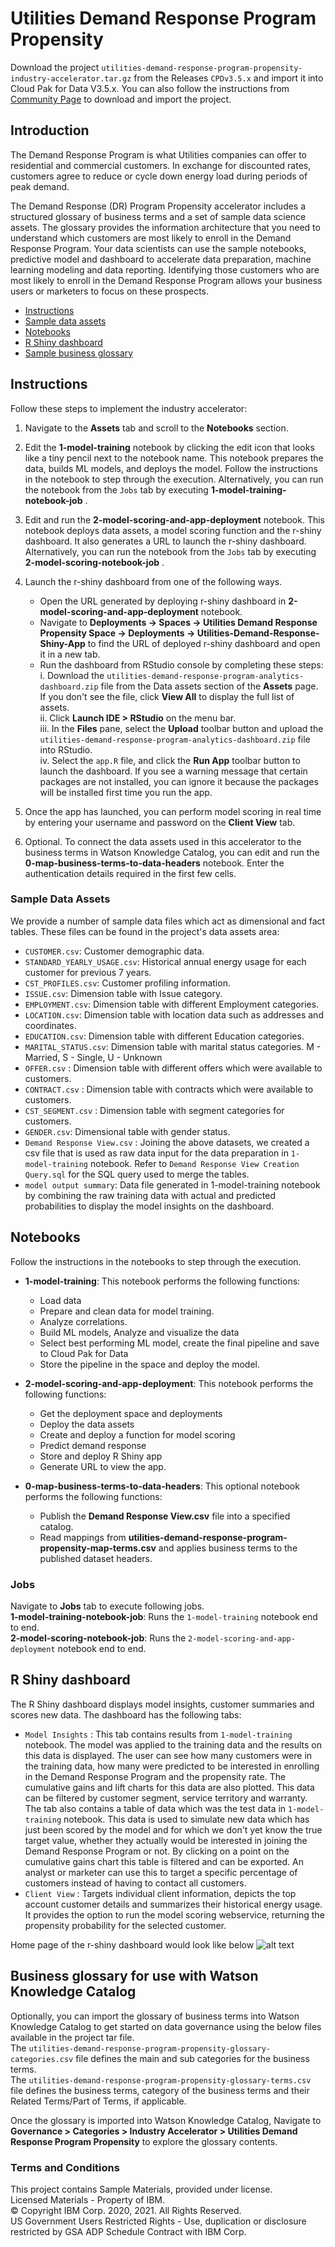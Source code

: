 # Utilities Demand Response Program Propensity

Download the project `utilities-demand-response-program-propensity-industry-accelerator.tar.gz` from the Releases `CPDv3.5.x` and import it into Cloud Pak for Data V3.5.x. You can also follow the instructions from [Community Page](https://community.ibm.com/community/user/cloudpakfordata/viewdocument/utilities-payment-risk-prediction-1) to download and import the project.

## Introduction
The Demand Response Program is what Utilities companies can offer to residential and commercial customers. In exchange for discounted rates, customers agree to reduce or cycle down energy load during periods of peak demand.

The Demand Response (DR) Program Propensity accelerator includes a structured glossary of business terms and a set of sample data science assets. The glossary provides the information architecture that you need to understand which customers are most likely to enroll in the Demand Response Program. Your data scientists can use the sample notebooks, predictive model and dashboard to accelerate data preparation, machine learning modeling and data reporting. Identifying those customers who are most likely to enroll in the Demand Response Program allows your business users or marketers to focus on these prospects.


- [Instructions](#instructions)
- [Sample data assets](#data-assets)
- [Notebooks](#notebooks)
- [R Shiny dashboard](#dashboard)
- [Sample business glossary](#glossary)


<a id="instructions"></a>
## Instructions
Follow these steps to implement the industry accelerator:
1. Navigate to the **Assets** tab and scroll to the **Notebooks** section.

2. Edit the **1-model-training** notebook by clicking the edit icon that looks like a tiny pencil next to the notebook name. This notebook prepares the data, builds ML models, and deploys the model. Follow the instructions in the notebook to step through the execution.
Alternatively, you can run the notebook from the `Jobs` tab by executing **1-model-training-notebook-job** .

3. Edit and run the **2-model-scoring-and-app-deployment** notebook. This notebook deploys data assets, a model scoring function and the r-shiny dashboard. It also generates a URL to launch the r-shiny dashboard.
Alternatively, you can run the notebook from the `Jobs` tab by executing **2-model-scoring-notebook-job** .

4. Launch the r-shiny dashboard from one of the following ways.
    - Open the URL generated by deploying r-shiny dashboard in **2-model-scoring-and-app-deployment** notebook. 
    - Navigate to **Deployments -> Spaces -> Utilities Demand Response Propensity Space -> Deployments -> Utilities-Demand-Response-Shiny-App** to find the URL of deployed r-shiny dashboard and open it in a new tab.
    - Run the dashboard from RStudio console by completing these steps: <br>
     i. Download the `utilities-demand-response-program-analytics-dashboard.zip` file from the Data assets section of the **Assets** page. If you don't see the file, click **View All** to display the full list of assets.<br>
     ii. Click **Launch IDE > RStudio** on the menu bar. <br>
     iii. In the **Files** pane, select the **Upload** toolbar button and upload the `utilities-demand-response-program-analytics-dashboard.zip` file into RStudio.<br>
     iv. Select the `app.R` file, and click the **Run App** toolbar button to launch the dashboard. If you see a warning message that certain packages are not installed, you can ignore it because the packages will be installed first time you run the app. <br>


5. Once the app has launched, you can perform model scoring in real time by entering your username and password on the **Client View** tab.
6. Optional. To connect the data assets used in this accelerator to the business terms in Watson Knowledge Catalog, you can edit and run the **0-map-business-terms-to-data-headers** notebook. Enter the authentication details required in the first few cells. 


<a id="data-assets"></a>
### Sample Data Assets
We provide a number of sample data files which act as dimensional and fact tables. These files can be found in the project's data assets area:
- `CUSTOMER.csv`: Customer demographic data.
- `STANDARD_YEARLY_USAGE.csv`: Historical annual energy usage for each customer for previous 7 years.
- `CST_PROFILES.csv`: Customer profiling information.
- `ISSUE.csv`: Dimension table with Issue category.
- `EMPLOYMENT.csv`: Dimension table with different Employment categories.
- `LOCATION.csv`: Dimension table with location data such as addresses and coordinates.
- `EDUCATION.csv`: Dimension table with different Education categories.
- `MARITAL_STATUS.csv`: Dimension table with marital status categories. M - Married, S - Single, U - Unknown
- `OFFER.csv` : Dimension table with different offers which were available to customers.
- `CONTRACT.csv` : Dimension table with contracts which were available to customers.
- `CST_SEGMENT.csv` : Dimension table with segment categories for customers.
-  `GENDER.csv`: Dimensional table with gender status.
- `Demand Response View.csv` : Joining the above datasets, we created a csv file that is used as raw data input for the data preparation in `1-model-training` notebook. Refer to `Demand Response View Creation Query.sql` for the SQL query used to merge the tables.
- `model output summary`: Data file generated in 1-model-training notebook by combining the raw training data with actual and predicted probabilities to display the model insights on the dashboard.

<a id="notebooks"></a>
## Notebooks

Follow the instructions in the notebooks to step through the execution.
- **1-model-training**: This notebook performs the following functions: 
    - Load data
    - Prepare and clean data for model training.
    - Analyze correlations.
    - Build ML models, Analyze and visualize the data
    - Select best performing ML model, create the final pipeline and save to Cloud Pak for Data
    - Store the pipeline in the space and deploy the model. <br>

- **2-model-scoring-and-app-deployment**: This notebook performs the following functions: 
    - Get the deployment space and deployments
    - Deploy the data assets
    - Create and deploy a function for model scoring
    - Predict demand response
    -  Store and deploy R Shiny app
    -  Generate URL to view the app.<br>

- **0-map-business-terms-to-data-headers**: This optional notebook performs the following functions: 

    - Publish the **Demand Response View.csv** file into a specified catalog. 
    - Read mappings from **utilities-demand-response-program-propensity-map-terms.csv** and applies business terms to the published dataset headers.


### Jobs
Navigate to **Jobs** tab to execute following jobs. <br>
**1-model-training-notebook-job**: Runs the `1-model-training` notebook end to end. <br>
**2-model-scoring-notebook-job**: Runs the `2-model-scoring-and-app-deployment` notebook end to end.


<a id="dashboard"></a>
## R Shiny dashboard
The R Shiny dashboard displays model insights, customer summaries and scores new data. The dashboard has the following tabs:
- `Model Insights` : This tab contains results from `1-model-training` notebook. The model was applied to the training data and the results on this data is displayed. The user can see how many customers were in the training data, how many were predicted to be interested in enrolling in the Demand Response Program and the propensity rate. The cumulative gains and lift charts for this data are also plotted. This data can be filtered by customer segment, service territory and warranty. The tab also contains a table of data which was the test data in `1-model-training` notebook. This data is used to simulate new data which has just been scored by the model and for which we don't yet know the true target value, whether they actually would be interested in joining the Demand Response Program or not. By clicking on a point on the cumulative gains chart this table is filtered and can be exported. An analyst or marketer can use this to target a specific percentage of customers instead of having to contact all customers.
- `Client View` : Targets individual client information, depicts the top account customer details and summarizes their historical energy usage. It provides the option to run the model scoring webservice, returning the propensity probability for the selected customer.

Home page of the r-shiny dashboard would look like below
![alt text](https://public.dhe.ibm.com/software/data/sw-library/cognos/mobile/C11/catalog/images/cp4d/utilities-demand-response-dashboard.png)

<a id="glossary"></a>
## Business glossary for use with Watson Knowledge Catalog
Optionally, you can import the glossary of business terms into Watson Knowledge Catalog to get started on data governance using the below files available in the project tar file. <br>
The `utilities-demand-response-program-propensity-glossary-categories.csv` file defines the main and sub categories for the business terms. <br>
The `utilities-demand-response-program-propensity-glossary-terms.csv` file defines the business terms, category of the business terms and their Related Terms/Part of Terms, if applicable. <br>

Once the glossary is imported into Watson Knowledge Catalog, Navigate to **Governance > Categories > Industry Accelerator > Utilities Demand Response Program Propensity** to explore the glossary contents. 

### Terms and Conditions
This project contains Sample Materials, provided under license. <br>
Licensed Materials - Property of IBM. <br>
© Copyright IBM Corp. 2020, 2021. All Rights Reserved. <br>
US Government Users Restricted Rights - Use, duplication or disclosure restricted by GSA ADP Schedule Contract with IBM Corp.<br><br/>

